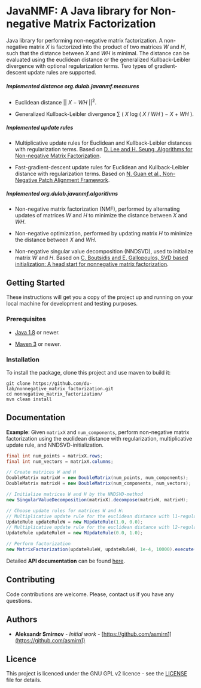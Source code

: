 # JavaNMF: A Java library for Non-negative Matrix Factorization

Java library for performing non-negative matrix factorization. A non-negative matrix *X* is factorized 
into the product of two matrices *W* and *H*, such that the distance between *X* and *WH* is 
minimal. The distance can be evaluated using the euclidean distance or the generalized 
Kullback-Leibler divergence with optional regularization terms. Two types of 
gradient-descent update rules are supported.

##### Implemented distance org.dulab.javanmf.measures

- Euclidean distance || *X* &minus; *WH* ||<sup>2</sup>. 

- Generalized Kullback-Leibler divergence &sum; ( *X* log ( *X* / *WH* ) &minus; *X* &plus; *WH* ).

##### Implemented update rules

- Multiplicative update rules for Euclidean and Kullback-Leibler distances with regularization 
terms. Based on [D. Lee and H. Seung, Algorithms for Non-negative Matrix 
Factorization](https://papers.nips.cc/paper/1861-algorithms-for-non-negative-matrix-factorization).

- Fast-gradient-descent update rules for Euclidean and Kullback-Leibler distance with
regularization terms. Based on [N. Guan et al., Non-Negative Patch Alignment 
Framework](http://ieeexplore.ieee.org/document/5936739/).

##### Implemented org.dulab.javanmf.algorithms

- Non-negative matrix factorization (NMF), performed by alternating updates of matrices *W* and *H* to
minimize the distance between *X* and *WH*.

- Non-negative optimization, performed by updating matrix *H* to minimize the distance between 
*X* and *WH*.

- Non-negative singular value decomposition (NNDSVD), used to initialize matrix *W* and *H*. Based on 
[C. Boutsidis and E. Gallopoulos, SVD based initialization: A head start for nonnegative matrix 
factorization](http://www.sciencedirect.com/science/article/pii/S0031320307004359).

##  Getting Started

These instructions will get you a copy of the project up and running on your local machine for 
development and testing purposes.

### Prerequisites

- [Java 1.8](https://java.com/en/download/) or newer.

- [Maven 3](https://maven.apache.org/)  or newer.

### Installation

To install the package, clone this project and use maven to build it:
```
git clone https://github.com/du-lab/nonnegative_matrix_factorization.git
cd nonnegative_matrix_factorization/
mvn clean install
``` 

## Documentation

__Example__: Given `matrixX` and `num_components`, perform non-negative matrix factorization using the euclidean distance with regularization, multiplicative update rule,
and NNDSVD-initialization.

```java
final int num_points = matrixX.rows;
final int num_vectors = matrixX.columns;

// Create matrices W and H
DoubleMatrix matrixW = new DoubleMatrix(num_points, num_components);
DoubleMatrix matrixH = new DoubleMatrix(num_components, num_vectors);

// Initialize matrices W and H by the NNDSVD-method
new SingularValueDecomposition(matrixX).decompose(matrixW, matrixH);

// Choose update rules for matrices W and H:
// Multiplicative update rule for the euclidean distance with l1-regularization
UpdateRule updateRuleW = new MUpdateRule(1.0, 0.0);
// Multiplicative update rule for the euclidean distance with l2-regularization
UpdateRule updateRuleH = new MUpdateRule(0.0, 1.0);

// Perform factorization
new MatrixFactorization(updateRuleW, updateRuleH, 1e-4, 10000).execute(matrixX, matrixW, matrixH);
```

Detailed __API documentation__ can be found [here](https://du-lab.github.io/nonnegative_matrix_factorization/).

## Contributing

Code contributions are welcome. Please, contact us if you have any questions.

## Authors

- **Aleksandr Smirnov** - *Initial work* - [https://github.com/asmirn1](https://github.com/asmirn1)

## Licence

This project is licenced under the GNU GPL v2 licence - see the [LICENSE](LICENSE) file for details.